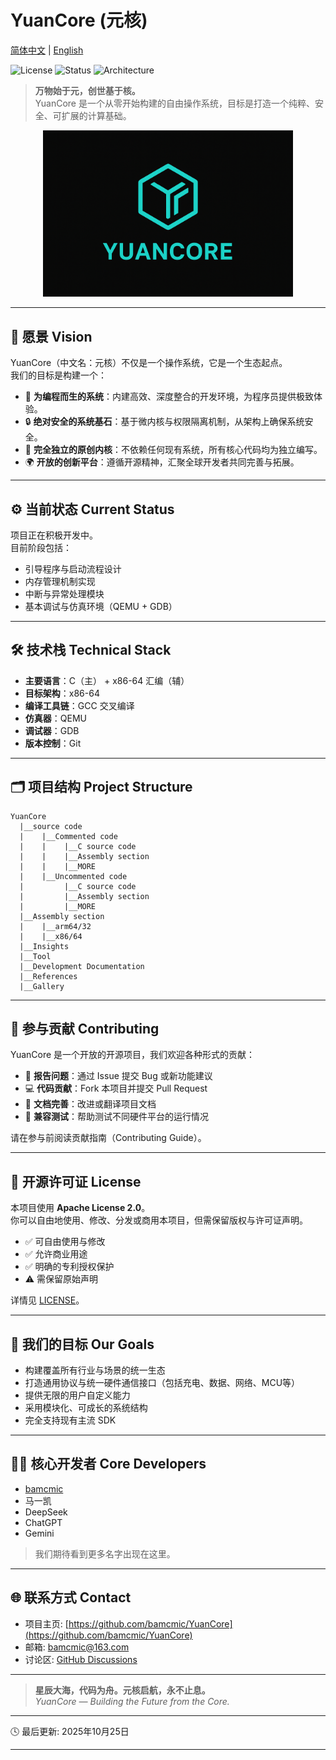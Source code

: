 # YuanCore (元核)

[简体中文](README.md) | [English](README.E-H.md)

![License](https://img.shields.io/badge/License-Apache--2.0-green.svg)
![Status](https://img.shields.io/badge/Status-Active%20Development-brightgreen.svg)
![Architecture](https://img.shields.io/badge/Architecture-x86__64-lightgrey.svg)

> **万物始于元，创世基于核。**  
> YuanCore 是一个从零开始构建的自由操作系统，目标是打造一个纯粹、安全、可扩展的计算基础。

<p align="center">
  <img src="/Gallery/ace.png" width="400">
</p>

---

## 🌌 愿景 Vision

YuanCore（中文名：元核）不仅是一个操作系统，它是一个生态起点。  
我们的目标是构建一个：

- 🧠 **为编程而生的系统**：内建高效、深度整合的开发环境，为程序员提供极致体验。  
- 🔒 **绝对安全的系统基石**：基于微内核与权限隔离机制，从架构上确保系统安全。  
- 🧩 **完全独立的原创内核**：不依赖任何现有系统，所有核心代码均为独立编写。  
- 🌍 **开放的创新平台**：遵循开源精神，汇聚全球开发者共同完善与拓展。

---

## ⚙️ 当前状态 Current Status

项目正在积极开发中。  
目前阶段包括：

- 引导程序与启动流程设计  
- 内存管理机制实现  
- 中断与异常处理模块  
- 基本调试与仿真环境（QEMU + GDB）

---

## 🛠 技术栈 Technical Stack

- **主要语言**：C（主） + x86-64 汇编（辅）  
- **目标架构**：x86-64  
- **编译工具链**：GCC 交叉编译  
- **仿真器**：QEMU  
- **调试器**：GDB  
- **版本控制**：Git

---

## 🗂 项目结构 Project Structure
```
YuanCore
  |__source code
  |    |__Commented code
  |    |    |__C source code
  |    |    |__Assembly section
  |    |    |__MORE
  |    |__Uncommented code
  |         |__C source code
  |         |__Assembly section
  |         |__MORE
  |__Assembly section
  |    |__arm64/32
  |    |__x86/64
  |__Insights
  |__Tool
  |__Development Documentation
  |__References
  |__Gallery
```
---

## 🤝 参与贡献 Contributing

YuanCore 是一个开放的开源项目，我们欢迎各种形式的贡献：  

- 🐞 **报告问题**：通过 Issue 提交 Bug 或新功能建议  
- 💻 **代码贡献**：Fork 本项目并提交 Pull Request  
- 📘 **文档完善**：改进或翻译项目文档  
- 🧪 **兼容测试**：帮助测试不同硬件平台的运行情况  

请在参与前阅读贡献指南（Contributing Guide）。

---

## 📜 开源许可证 License

本项目使用 **Apache License 2.0**。  
你可以自由地使用、修改、分发或商用本项目，但需保留版权与许可证声明。  

- ✅ 可自由使用与修改  
- ✅ 允许商业用途  
- ✅ 明确的专利授权保护  
- ⚠️ 需保留原始声明  

详情见 [LICENSE](LICENSE)。

---

## 🧭 我们的目标 Our Goals

- 构建覆盖所有行业与场景的统一生态  
- 打造通用协议与统一硬件通信接口（包括充电、数据、网络、MCU等）  
- 提供无限的用户自定义能力  
- 采用模块化、可成长的系统结构  
- 完全支持现有主流 SDK  

---

## 👨‍💻 核心开发者 Core Developers

- [bamcmic](https://github.com/bamcmic)  
- 马一凯  
- DeepSeek  
- ChatGPT  
- Gemini  

> 我们期待看到更多名字出现在这里。

---

## 🌐 联系方式 Contact

- 项目主页: [https://github.com/bamcmic/YuanCore](https://github.com/bamcmic/YuanCore)  
- 邮箱: bamcmic@163.com  
- 讨论区: [GitHub Discussions](https://github.com/bamcmic/YuanCore/discussions)

---

> **星辰大海，代码为舟。元核启航，永不止息。**  
> _YuanCore — Building the Future from the Core._

---

🕓 最后更新: 2025年10月25日


---
